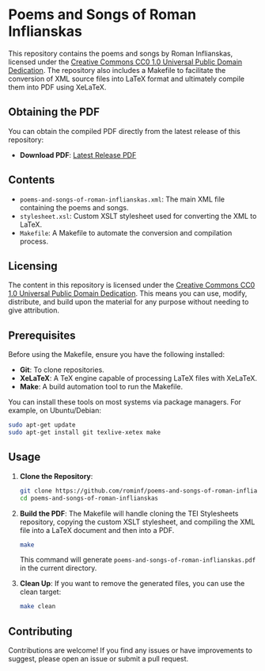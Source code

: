 # Poems and Songs of Roman Inflianskas

This repository contains the poems and songs by Roman Inflianskas, licensed under the [Creative Commons CC0 1.0 Universal Public Domain Dedication](https://creativecommons.org/publicdomain/zero/1.0/). The repository also includes a Makefile to facilitate the conversion of XML source files into LaTeX format and ultimately compile them into PDF using XeLaTeX.

## Obtaining the PDF

You can obtain the compiled PDF directly from the latest release of this repository:

- **Download PDF**: [Latest Release PDF](https://github.com/rominf/poems-and-songs-of-roman-inflianskas/releases/latest/download/poems-and-songs-of-roman-inflianskas.pdf)

## Contents

- `poems-and-songs-of-roman-inflianskas.xml`: The main XML file containing the poems and songs.
- `stylesheet.xsl`: Custom XSLT stylesheet used for converting the XML to LaTeX.
- `Makefile`: A Makefile to automate the conversion and compilation process.

## Licensing

The content in this repository is licensed under the [Creative Commons CC0 1.0 Universal Public Domain Dedication](https://creativecommons.org/publicdomain/zero/1.0/). This means you can use, modify, distribute, and build upon the material for any purpose without needing to give attribution.

## Prerequisites

Before using the Makefile, ensure you have the following installed:

- **Git**: To clone repositories.
- **XeLaTeX**: A TeX engine capable of processing LaTeX files with XeLaTeX.
- **Make**: A build automation tool to run the Makefile.

You can install these tools on most systems via package managers. For example, on Ubuntu/Debian:

```sh
sudo apt-get update
sudo apt-get install git texlive-xetex make
```

## Usage

1. **Clone the Repository**:
   ```sh
   git clone https://github.com/rominf/poems-and-songs-of-roman-inflianskas.git
   cd poems-and-songs-of-roman-inflianskas
   ```

2. **Build the PDF**:
   The Makefile will handle cloning the TEI Stylesheets repository, copying the custom XSLT stylesheet, and compiling the XML file into a LaTeX document and then into a PDF.

   ```sh
   make
   ```

   This command will generate `poems-and-songs-of-roman-inflianskas.pdf` in the current directory.

3. **Clean Up**:
   If you want to remove the generated files, you can use the clean target:

   ```sh
   make clean
   ```

## Contributing

Contributions are welcome! If you find any issues or have improvements to suggest, please open an issue or submit a pull request.
